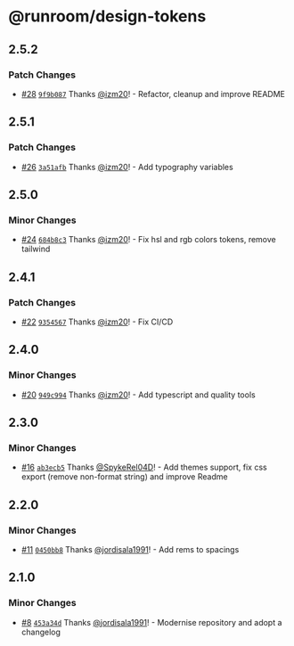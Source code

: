 # @runroom/design-tokens

## 2.5.2

### Patch Changes

- [#28](https://github.com/Runroom/design-tokens/pull/28)
  [`9f9b087`](https://github.com/Runroom/design-tokens/commit/9f9b087085d9b84fc8dbfac6d9c4e3dab80769e4)
  Thanks [@izm20](https://github.com/izm20)! - Refactor, cleanup and improve README

## 2.5.1

### Patch Changes

- [#26](https://github.com/Runroom/design-tokens/pull/26)
  [`3a51afb`](https://github.com/Runroom/design-tokens/commit/3a51afb6ff585e147dc1d7a67c3c842dabdf2ab5)
  Thanks [@izm20](https://github.com/izm20)! - Add typography variables

## 2.5.0

### Minor Changes

- [#24](https://github.com/Runroom/design-tokens/pull/24)
  [`684b8c3`](https://github.com/Runroom/design-tokens/commit/684b8c37b097ce96bbb573ed5ebfa733e8c398dd)
  Thanks [@izm20](https://github.com/izm20)! - Fix hsl and rgb colors tokens, remove tailwind

## 2.4.1

### Patch Changes

- [#22](https://github.com/Runroom/design-tokens/pull/22)
  [`9354567`](https://github.com/Runroom/design-tokens/commit/93545677d1392085bfac224b8364772465f216da)
  Thanks [@izm20](https://github.com/izm20)! - Fix CI/CD

## 2.4.0

### Minor Changes

- [#20](https://github.com/Runroom/design-tokens/pull/20)
  [`949c994`](https://github.com/Runroom/design-tokens/commit/949c99473c10943cb2c0edf5195dcf557f7ce0bd)
  Thanks [@izm20](https://github.com/izm20)! - Add typescript and quality tools

## 2.3.0

### Minor Changes

- [#16](https://github.com/Runroom/design-tokens/pull/16)
  [`ab3ecb5`](https://github.com/Runroom/design-tokens/commit/ab3ecb565d51a3a67556ab653ac66dbf0de831fb)
  Thanks [@SpykeRel04D](https://github.com/SpykeRel04D)! - Add themes support, fix css export
  (remove non-format string) and improve Readme

## 2.2.0

### Minor Changes

- [#11](https://github.com/Runroom/design-tokens/pull/11)
  [`0450bb8`](https://github.com/Runroom/design-tokens/commit/0450bb8f774a188dbf1bd74540477b56bd4374d2)
  Thanks [@jordisala1991](https://github.com/jordisala1991)! - Add rems to spacings

## 2.1.0

### Minor Changes

- [#8](https://github.com/Runroom/design-tokens/pull/8)
  [`453a34d`](https://github.com/Runroom/design-tokens/commit/453a34d7aea02751d856111fca77fe5cba48fea5)
  Thanks [@jordisala1991](https://github.com/jordisala1991)! - Modernise repository and adopt a
  changelog
